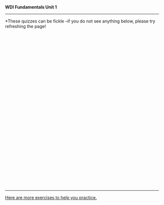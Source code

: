 **WDI Fundamentals Unit 1**

---
*These quizzes can be fickle –if you do not see anything below, please try refreshing the page!


<div class="typeform-widget" data-url="https://gahub.typeform.com/to/eAqkKr" data-text="NEW Fundamentals 1.1" style="width:100%;height:500px;"></div>
<script>(function(){var qs,js,q,s,d=document,gi=d.getElementById,ce=d.createElement,gt=d.getElementsByTagName,id='typef_orm',b='https://s3-eu-west-1.amazonaws.com/share.typeform.com/';if(!gi.call(d,id)){js=ce.call(d,'script');js.id=id;js.src=b+'widget.js';q=gt.call(d,'script')[0];q.parentNode.insertBefore(js,q)}})()</script>

---

[Here are more exercises to help you practice.](04_exercise.md)
